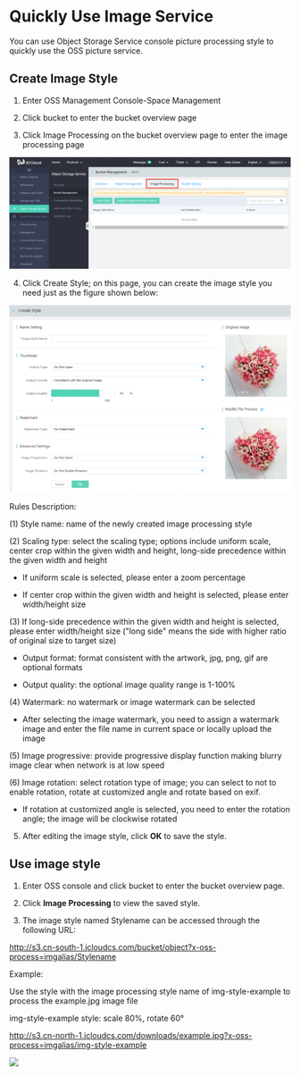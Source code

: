 # Quickly Use Image Service

You can use Object Storage Service console picture processing style to quickly use the OSS picture service.

## Create Image Style

1. Enter OSS Management Console-Space Management

2. Click bucket to enter the bucket overview page

3. Click Image Processing on the bucket overview page to enter the image processing page

![图片处理](../../../../../image/Object-Storage-Service/OSS-054.png)

4. Click Create Style; on this page, you can create the image style you need just as the figure shown below:

![新建图片样式](../../../../../image/Object-Storage-Service/OSS-056.png)


Rules Description:

(1) Style name: name of the newly created image processing style

(2) Scaling type: select the scaling type; options include uniform scale, center crop within the given width and height, long-side precedence within the given width and height

   * If uniform scale is selected, please enter a zoom percentage

   * If center crop within the given width and height is selected, please enter width/height size

(3) If long-side precedence within the given width and height is selected, please enter width/height size ("long side" means the side with higher ratio of original size to target size)

   * Output format: format consistent with the artwork, jpg, png, gif are optional formats

   * Output quality: the optional image quality range is 1-100%

(4) Watermark: no watermark or image watermark can be selected

   * After selecting the image watermark, you need to assign a watermark image and enter the file name in current space or locally upload the image

(5) Image progressive: provide progressive display function making blurry image clear when network is at low speed

(6) Image rotation: select rotation type of image; you can select to not to enable rotation, rotate at customized angle and rotate based on exif.

   * If rotation at customized angle is selected, you need to enter the rotation angle; the image will be clockwise rotated

5. After editing the image style, click **OK** to save the style.

 

## Use image style

1. Enter OSS console and click bucket to enter the bucket overview page.

2. Click **Image Processing** to view the saved style.

3. The image style named Stylename can be accessed through the following URL:

http://s3.cn-south-1.jcloudcs.com/bucket/object?x-oss-process=imgalias/Stylename


Example:

Use the style with the image processing style name of img-style-example to process the example.jpg image file

img-style-example style: scale 80%, rotate 60°

http://s3.cn-north-1.jcloudcs.com/downloads/example.jpg?x-oss-process=imgalias/img-style-example

![](../../../../../image/Object-Storage-Service/OSS-057.jpg)
